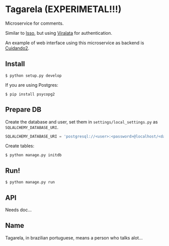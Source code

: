 # Tagarela (EXPERIMETAL!!!)

Microservice for comments.

Similar to [Isso](https://posativ.org/isso/), but using [Viralata](https://gitlab.com/ok-br/viralata) for authentication.

An example of web interface using this microservice as backend is [Cuidando2](https://gitlab.com/ok-br/cuidando2).


## Install

```
$ python setup.py develop
```

If you are using Postgres:

```
$ pip install psycopg2
```

## Prepare DB

Create the database and user, set them in `settings/local_settings.py` as `SQLALCHEMY_DATABASE_URI`.

```python
SQLALCHEMY_DATABASE_URI = 'postgresql://<user>:<password>@localhost/<database>'
```

Create tables:

```
$ python manage.py initdb
```

## Run!

```
$ python manage.py run
```

## API

Needs doc...

## Name

Tagarela, in brazilian portuguese, means a person who talks alot...
